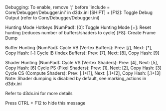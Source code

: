 Debugging:
To enable, remove ';' before 'include = Core/Debugger/Debugger.ini' in d3dx.ini 
[SHIFT] + [F12]: Toggle Debug Output (refer to Core/Debugger/Debugger.ini)

Hunting Mode Hotkeys (NumPad):
[0]: Toggle Hunting Mode
[+]: Reset hunting (reduces number of buffers/shaders to cycle)
[F8]: Create Frame Dump

Buffer Hunting (NumPad):
Cycle VB (Vertex Buffers): Prev: [/], Next: [*], Copy Hash: [-]
Cycle IB (Index Buffers): Prev: [7], Next: [8], Copy Hash: [9]

Shader Hunting (NumPad):
Cycle VS (Vertex Shaders): Prev: [4], Next: [5], Copy Hash: [6]
Cycle PS (Pixel Shaders): Prev: [1], Next: [2], Copy Hash: [3]
Cycle CS (Compute Shaders): Prev: [.]+[1], Next: [.]+[2], Copy Hash: [.]+[3]
Note: Shader dumping is disabled by default, see marking_actions in d3dx.ini

Refer to d3dx.ini for more details

Press CTRL + F12 to hide this message
